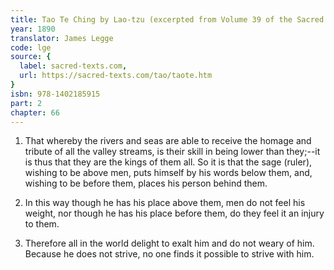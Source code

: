 ```yaml
---
title: Tao Te Ching by Lao-tzu (excerpted from Volume 39 of the Sacred Books of the East.)
year: 1890
translator: James Legge
code: lge
source: {
  label: sacred-texts.com,
  url: https://sacred-texts.com/tao/taote.htm
}
isbn: 978-1402185915
part: 2
chapter: 66
---
```

1. That whereby the rivers and seas are able to receive the homage
and tribute of all the valley streams, is their skill in being lower
than they;--it is thus that they are the kings of them all. So it
is that the sage (ruler), wishing to be above men, puts himself by
his words below them, and, wishing to be before them, places his person
behind them. 

2. In this way though he has his place above them, men do not feel
his weight, nor though he has his place before them, do they feel
it an injury to them. 

3. Therefore all in the world delight to exalt him and do not weary
of him. Because he does not strive, no one finds it possible to strive
with him.